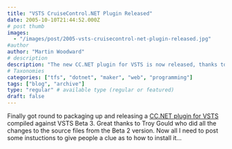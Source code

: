 ```yaml
---
title: "VSTS CruiseControl.NET Plugin Released"
date: 2005-10-10T21:44:52.000Z
# post thumb
images:
  - "/images/post/2005-vsts-cruisecontrol-net-plugin-released.jpg"
#author
author: "Martin Woodward"
# description
description: "The new CC.NET plugin for VSTS is now released, thanks to Troy Gould's updates—installation instructions coming soon!"
# Taxonomies
categories: ["tfs", "dotnet", "maker", "web", "programming"]
tags: ["blog", "archive"]
type: "regular" # available type (regular or featured)
draft: false
---
```

Finally got round to packaging up and releasing a [CC.NET plugin for VSTS](http://vstsplugins.sourceforge.net/index.php/archives/news/2005/8) compiled against VSTS Beta 3.  Great thanks to Troy Gould who did all the changes to the source files from the Beta 2 version.  Now all I need to post some instuctions to give people a clue as to how to install it...